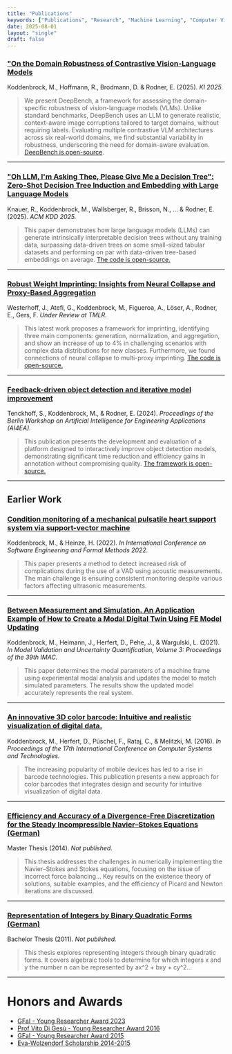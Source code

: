 ```yaml
---
title: "Publications"
keywords: ["Publications", "Research", "Machine Learning", "Computer Vision"]
date: 2025-08-01
layout: "single"
draft: false
---
```


### ["On the Domain Robustness of Contrastive Vision-Language Models](https://link.springer.com/chapter/10.1007/978-3-032-02813-6_5)
Koddenbrock, M., Hoffmann, R., Brodmann, D. & Rodner, E. (2025). *KI 2025.*
> We present DeepBench, a framework for assessing the domain-specific robustness of vision-language models (VLMs). Unlike standard benchmarks, DeepBench uses an LLM to generate realistic, context-aware image corruptions tailored to target domains, without requiring labels. Evaluating multiple contrastive VLM architectures across six real-world domains, we find substantial variability in robustness, underscoring the need for domain-aware evaluation. [DeepBench is open-source](https://github.com/ml-lab-htw/deepbench).
---
### ["Oh LLM, I'm Asking Thee, Please Give Me a Decision Tree": Zero-Shot Decision Tree Induction and Embedding with Large Language Models](https://dl.acm.org/doi/10.1145/3711896.3736818)
Knauer, R., Koddenbrock, M., Wallsberger, R., Brisson, N., ... & Rodner, E. (2025). *ACM KDD 2025.*
> This paper demonstrates how large language models (LLMs) can generate intrinsically interpretable decision trees without any training data, surpassing data-driven trees on some small-sized tabular datasets and performing on par with data-driven tree-based embeddings on average. [The code is open-source.](https://github.com/ml-lab-htw/llm-trees)
---
### [Robust Weight Imprinting: Insights from Neural Collapse and Proxy-Based Aggregation](https://arxiv.org/abs/2503.14572)
Westerhoff, J., Atefi, G., Koddenbrock, M., Figueroa, A., Löser, A., Rodner, E., Gers, F. *Under Review at TMLR.*
> This latest work proposes a framework for imprinting, identifying three main components: generation, normalization, and aggregation, and show an increase of up to 4% in challenging scenarios with complex data distributions for new classes. Furthermore, we found connections of neural collapse to multi-proxy imprinting. [The code is open-source.](https://github.com/DATEXIS/IMPRINT)
---
### [Feedback-driven object detection and iterative model improvement](https://arxiv.org/abs/2411.19835)
Tenckhoff, S., Koddenbrock, M., & Rodner, E. (2024). *Proceedings of the Berlin Workshop on Artificial Intelligence for Engineering Applications (AI4EA).*
> This publication presents the development and evaluation of a platform designed to interactively improve object detection models, demonstrating significant time reduction and efficiency gains in annotation without compromising quality. [The framework is open-source.](https://github.com/ml-lab-htw/iterative-annotate)

---

## Earlier Work

### [Condition monitoring of a mechanical pulsatile heart support system via support-vector machine](https://link.springer.com/chapter/10.1007/978-3-031-26236-4_6)
Koddenbrock, M., & Heinze, H. (2022). *In International Conference on Software Engineering and Formal Methods 2022.*
> This paper presents a method to detect increased risk of complications during the use of a VAD using acoustic measurements. The main challenge is ensuring consistent monitoring despite various factors affecting ultrasonic measurements.
---
### [Between Measurement and Simulation. An Application Example of How to Create a Modal Digital Twin Using FE Model Updating](https://link.springer.com/chapter/10.1007/978-3-030-77348-9_6)
Koddenbrock, M., Heimann, J., Herfert, D., Pehe, J., & Wargulski, L. (2021). *In Model Validation and Uncertainty Quantification, Volume 3: Proceedings of the 39th IMAC.*
> This paper determines the modal parameters of a machine frame using experimental modal analysis and updates the model to match simulated parameters. The results show the updated model accurately represents the real system.
---
### [An innovative 3D color barcode: Intuitive and realistic visualization of digital data.](https://dl.acm.org/doi/10.1145/2983468.2983486)
Koddenbrock, M., Herfert, D., Püschel, F., Rataj, C., & Melitzki, M. (2016). *In Proceedings of the 17th International Conference on Computer Systems and Technologies.*
> The increasing popularity of mobile devices has led to a rise in barcode technologies. This publication presents a new approach for color barcodes that integrates design and security for intuitive visualization of digital data.
---
### [Efficiency and Accuracy of a Divergence-Free Discretization for the Steady Incompressible Navier–Stokes Equations (German)](/pdf/Masterarbeit.pdf)
Master Thesis (2014). *Not published.*
> This thesis addresses the challenges in numerically implementing the Navier–Stokes and Stokes equations, focusing on the issue of incorrect force balancing... Key results on the existence theory of solutions, suitable examples, and the efficiency of Picard and Newton iterations are discussed.
---
### [Representation of Integers by Binary Quadratic Forms (German)](/pdf/Bachelorarbeit.pdf)
Bachelor Thesis (2011). *Not published.*
> This thesis explores representing integers through binary quadratic forms. It covers algebraic tools to determine for which integers x and y the number n can be represented by ax^2 + bxy + cy^2...

---

# Honors and Awards

- [GFaI - Young Researcher Award 2023](https://www.gfai.de/aktuelles/presse/news/artikel/gfai-kuehrt-nachwuchsforscher-2023)
- [Prof Vito Di Gesù - Young Researcher Award 2016](https://www.gfai.de/ueber-uns/profil/auszeichnungen)
- [GFaI - Young Researcher Award 2015](https://www.adlershof.de/news/verleihung-des-gfai-nachwuchspreises)
- [Eva-Wolzendorf Scholarship 2014-2015](https://www.fu-berlin.de/sites/frauenbeauftragte/gleichstellung/frauenfoerderung/eva-wolzendorf-stipendium/index.html)